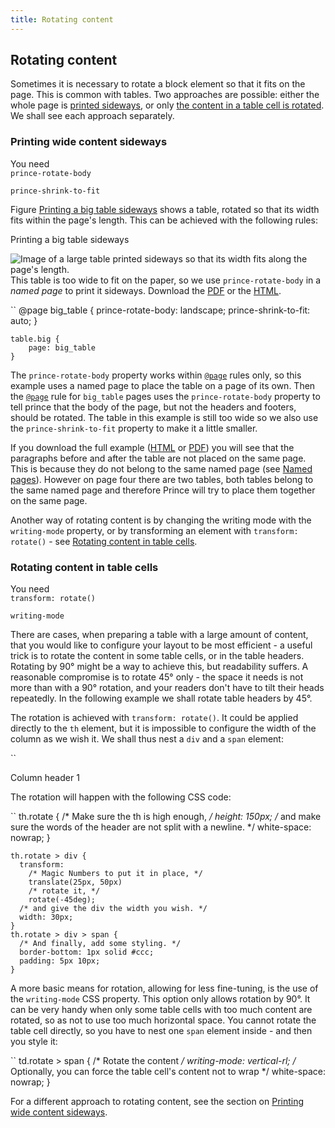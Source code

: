 ```yaml
---
title: Rotating content
---
```


Rotating content
----------------

Sometimes it is necessary to rotate a block element so that it fits on the page. This is common with tables. Two approaches are possible: either the whole page is [printed sideways](rotating.html#wide-content-sideways), or only [the content in a table cell is rotated](rotating.html#rotating-table-cells). We shall see each approach separately.

### Printing wide content sideways

You need  
`prince-rotate-body`

`prince-shrink-to-fit`

Figure [Printing a big table sideways](rotating.html#fig-bigtable) shows a table, rotated so that its width fits within the page's length. This can be achieved with the following rules:

Printing a big table sideways

![Image of a large table printed sideways so that its width fits along the page's length.](samples/rotate-body-2.bw.png)
This table is too wide to fit on the paper, so we use `prince-rotate-body` in a *named page* to print it sideways. Download the [PDF](samples/rotate-body.pdf) or the [HTML](samples/rotate-body.html).

``
    @page big_table {
        prince-rotate-body: landscape;
        prince-shrink-to-fit: auto;
    }

    table.big {
        page: big_table
    }

The `prince-rotate-body` property works within [`@page`](doc-refs.html#at-page) rules only, so this example uses a named page to place the table on a page of its own. Then the [`@page`](doc-refs.html#at-page) rule for `big_table` pages uses the `prince-rotate-body` property to tell prince that the body of the page, but not the headers and footers, should be rotated. The table in this example is still too wide so we also use the `prince-shrink-to-fit` property to make it a little smaller.

If you download the full example ([HTML](samples/rotate-body.html) or [PDF](samples/rotate-body.pdf)) you will see that the paragraphs before and after the table are not placed on the same page. This is because they do not belong to the same named page (see [Named pages](paged.html#named-pages)). However on page four there are two tables, both tables belong to the same named page and therefore Prince will try to place them together on the same page.

Another way of rotating content is by changing the writing mode with the `writing-mode` property, or by transforming an element with `transform: rotate()` - see [Rotating content in table cells](rotating.html#rotating-table-cells).

### Rotating content in table cells

You need  
`transform: rotate()`

`writing-mode`

There are cases, when preparing a table with a large amount of content, that you would like to configure your layout to be most efficient - a useful trick is to rotate the content in some table cells, or in the table headers. Rotating by 90° might be a way to achieve this, but readability suffers. A reasonable compromise is to rotate 45° only - the space it needs is not more than with a 90° rotation, and your readers don't have to tilt their heads repeatedly. In the following example we shall rotate table headers by 45°.

The rotation is achieved with `transform: rotate()`. It could be applied directly to the `th` element, but it is impossible to configure the width of the column as we wish it. We shall thus nest a `div` and a `span` element:

``
    <th class="rotate">
      <div>
        <span>Column header 1</span>
      </div>
    </th>

The rotation will happen with the following CSS code:

``
    th.rotate {
      /* Make sure the th is high enough, */
      height: 150px;
      /* and make sure the words of the header are not split with a newline. */
      white-space: nowrap;
    }

    th.rotate > div {
      transform:
        /* Magic Numbers to put it in place, */
        translate(25px, 50px)
        /* rotate it, */
        rotate(-45deg);
      /* and give the div the width you wish. */
      width: 30px;
    }
    th.rotate > div > span {
      /* And finally, add some styling. */
      border-bottom: 1px solid #ccc;
      padding: 5px 10px;
    }

A more basic means for rotation, allowing for less fine-tuning, is the use of the `writing-mode` CSS property. This option only allows rotation by 90°. It can be very handy when only some table cells with too much content are rotated, so as not to use too much horizontal space. You cannot rotate the table cell directly, so you have to nest one `span` element inside - and then you style it:

``
    td.rotate > span {
      /* Rotate the content */
      writing-mode: vertical-rl;
      /* Optionally, you can force the table cell's content not to wrap */
      white-space: nowrap;
    }

For a different approach to rotating content, see the section on [Printing wide content sideways](rotating.html#wide-content-sideways).

